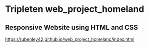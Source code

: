 # Tripleten web_project_homeland

## Responsive Website using HTML and CSS 
https://rubenley42.github.io/web_project_homeland/index.html
